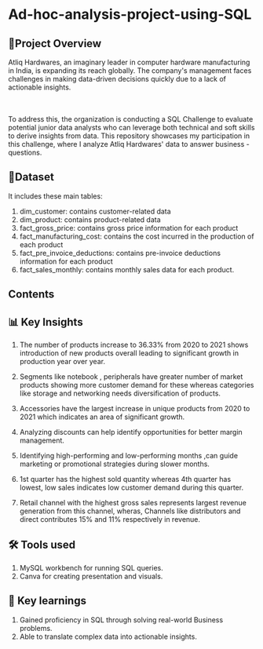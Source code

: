 # Ad-hoc-analysis-project-using-SQL

<h2>📄Project Overview</h2>
Atliq Hardwares, an imaginary leader in computer hardware manufacturing in India, is expanding its reach globally. The company's management faces challenges in making data-driven decisions quickly due to a lack of actionable insights.

<br><br>
To address this, the organization is conducting a SQL Challenge to evaluate potential junior data analysts who can leverage both technical and soft skills to derive insights from data. This repository showcases my participation in this challenge, where I analyze Atliq Hardwares' data to answer business - questions.



<h2>📜Dataset</h2>
It includes these main tables:

1. dim_customer: contains customer-related data
2. dim_product: contains product-related data
3. fact_gross_price: contains gross price information for each product
4. fact_manufacturing_cost: contains the cost incurred in the production of each product
5. fact_pre_invoice_deductions: contains pre-invoice deductions information for each product
6. fact_sales_monthly: contains monthly sales data for each product.

<h2>Contents</h2>

<h2>📊 Key Insights</h2>

1. The number of products increase to 36.33% from 2020 to 2021 shows introduction of new
products overall leading to significant growth in production year over year.<br>

2. Segments like notebook , peripherals have greater number of market products showing more
customer demand for these whereas categories like storage and networking needs diversification
of products.

3. Accessories have the largest increase in unique products from 2020 to 2021 which indicates
an area of significant growth.

4. Analyzing discounts can help identify opportunities for better margin management.
 
5. Identifying high-performing and low-performing months ,can guide marketing or promotional
strategies during slower months.

6. 1st quarter has the highest sold quantity whereas 4th quarter has lowest, low sales indicates low
customer demand during this quarter.

7. Retail channel with the highest gross sales represents largest revenue generation from this
channel, wheras, Channels like distributors and direct contributes 15% and 11% respectively in
revenue.

<h2>🛠 Tools used</h2>

1. MySQL workbench for running SQL queries.<br>
2. Canva for creating presentation and visuals.

<h2>🚀 Key learnings</h2>

1. Gained proficiency in SQL through solving real-world Business problems.<br>
2. Able to translate complex data into actionable insights.

